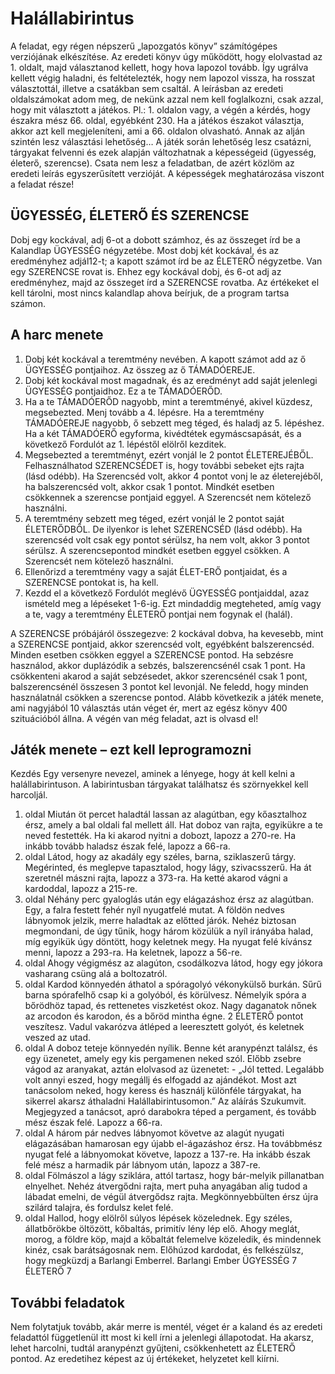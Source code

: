 # Halállabirintus

A feladat, egy régen népszerű „lapozgatós könyv” számítógépes verziójának elkészítése. Az eredeti könyv úgy működött, hogy elolvastad az 1. oldalt, majd választanod kellett, hogy hova lapozol tovább. Így ugrálva kellett végig haladni, és feltételezték, hogy nem lapozol vissza, ha rosszat választottál, illetve a csatákban sem csaltál.
A leírásban az eredeti oldalszámokat adom meg, de nekünk azzal nem kell foglalkozni, csak azzal, hogy mit választott a játékos. Pl.: 1. oldalon vagy, a végén a kérdés, hogy északra mész 66. oldal, egyébként 230. Ha a játékos északot választja, akkor azt kell megjeleníteni, ami a 66. oldalon olvasható. Annak az alján szintén lesz választási lehetőség…
A játék során lehetőség lesz csatázni, tárgyakat felvenni és ezek alapján változhatnak a képességeid (ügyesség, életerő, szerencse). Csata nem lesz a feladatban, de azért közlöm az eredeti leírás egyszerűsített verzióját. A képességek meghatározása viszont a feladat része!

## ÜGYESSÉG, ÉLETERŐ ÉS SZERENCSE

Dobj egy kockával, adj 6-ot a dobott számhoz, és az összeget írd be a Kalandlap ÜGYESSÉG négyzetébe.
Most dobj két kockával, és az eredményhez adjál12-t; a kapott számot írd be az ÉLETERŐ négyzetbe.
Van egy SZERENCSE rovat is. Ehhez egy kockával dobj, és 6-ot adj az eredményhez, majd az összeget írd a SZERENCSE rovatba.
Az értékeket el kell tárolni, most nincs kalandlap ahova beírjuk, de a program tartsa számon.

## A harc menete

1. Dobj két kockával a teremtmény nevében. A kapott számot add az ő ÜGYESSÉG pontjaihoz. Az összeg az ő TÁMADÓEREJE.
2. Dobj két kockával most magadnak, és az eredményt add saját jelenlegi ÜGYESSÉG pontjaidhoz. Ez a te TÁMADÓERŐD.
3. Ha a te TÁMADÓERŐD nagyobb, mint a teremtményé, akivel küzdesz, megsebezted. Menj tovább a 4. lépésre. Ha a teremtmény TÁMADÓEREJE nagyobb, ő sebzett meg téged, és haladj az 5. lépéshez. Ha a két TÁMADÓERŐ egyforma, kivédtétek egymáscsapását, és a következő Fordulót az 1. lépéstől elölről kezditek.
4. Megsebezted a teremtményt, ezért vonjál le 2 pontot ÉLETEREJÉBŐL. Felhasználhatod SZERENCSÉDET is, hogy további sebeket ejts rajta (lásd odébb).
Ha Szerencséd volt, akkor 4 pontot vonj le az életerejéből, ha balszerencséd volt, akkor csak 1 pontot. Mindkét esetben csökkennek a szerencse pontjaid eggyel. A Szerencsét nem kötelező használni.
5. A teremtmény sebzett meg téged, ezért vonjál le 2 pontot saját ÉLETERŐDBŐL. De ilyenkor is lehet SZERENCSÉD (lásd odébb). Ha szerencséd volt csak egy pontot sérülsz, ha nem volt, akkor 3 pontot sérülsz. A szerencsepontod mindkét esetben eggyel csökken. A Szerencsét nem kötelező használni.
6. Ellenőrizd a teremtmény vagy a saját ÉLET-ERŐ pontjaidat, és a SZERENCSE pontokat is, ha kell.
7. Kezdd el a következő Fordulót meglévő ÜGYESSÉG pontjaiddal, azaz ismételd meg a lépéseket 1-6-ig. Ezt mindaddig megteheted, amíg vagy a te, vagy a teremtmény ÉLETERŐ pontjai nem fogynak el (halál).

A SZERENCSE próbájáról összegezve:  2 kockával dobva, ha kevesebb, mint a SZERENCSE pontjaid, akkor szerencséd volt, egyébként balszerencséd. Minden esetben csökken eggyel a SZERENCSE pontod. Ha sebzésre használod, akkor duplázódik a sebzés, balszerencsénél csak 1 pont. Ha csökkenteni akarod a saját sebzésedet, akkor szerencsénél csak 1 pont, balszerencsénél összesen 3 pontot kel levonjál. Ne feledd, hogy minden használatnál csökken a szerencse pontod.
Alább következik a játék menete, ami nagyjából 10 választás után véget ér, mert az egész könyv 400 szituációból állna. A végén van még feladat, azt is olvasd el!

## Játék menete – ezt kell leprogramozni

Kezdés
Egy versenyre nevezel, aminek a lényege, hogy át kell kelni a halállabirintuson. A labirintusban tárgyakat találhatsz és szörnyekkel kell harcoljál.
1. oldal
Miután öt percet haladtál lassan az alagútban, egy kőasztalhoz érsz, amely a bal oldali fal mellett áll. Hat doboz van rajta, egyikükre a te neved festették. Ha ki akarod nyitni a dobozt, lapozz a 270-re. Ha inkább tovább haladsz észak felé, lapozz a 66-ra.
56. oldal
Látod, hogy az akadály egy széles, barna, sziklaszerű tárgy. Megérinted, és meglepve tapasztalod, hogy lágy, szivacsszerű. Ha át szeretnél mászni rajta, lapozz a 373-ra. Ha ketté akarod vágni a kardoddal, lapozz a 215-re.
66. oldal
Néhány perc gyaloglás után egy elágazáshoz érsz az alagútban. Egy, a falra festett fehér nyíl nyugatfelé mutat. A földön nedves lábnyomok jelzik, merre haladtak az előtted járók. Nehéz biztosan megmondani, de úgy tűnik, hogy három közülük a nyíl irányába halad, míg egyikük úgy döntött, hogy keletnek megy. Ha nyugat felé kívánsz menni, lapozz a 293-ra. Ha keletnek, lapozz a 56-re.
137. oldal
Ahogy végigmész az alagúton, csodálkozva látod, hogy egy jókora vasharang csüng alá a boltozatról.
215. oldal
Kardod könnyedén áthatol a spóragolyó vékonykülső burkán. Sűrű barna spórafelhő csap ki a golyóból, és körülvesz. Némelyik spóra a bőrödhöz tapad, és rettenetes viszketést okoz. Nagy daganatok nőnek az arcodon és karodon, és a bőröd mintha égne. 2 ÉLETERŐ pontot veszítesz. Vadul vakarózva átléped a leeresztett golyót, és keletnek veszed az utad.
270. oldal
A doboz teteje könnyedén nyílik. Benne két aranypénzt találsz, és egy üzenetet, amely egy kis pergamenen neked szól. Előbb zsebre vágod az aranyakat, aztán elolvasod az üzenetet: - „Jól tetted. Legalább volt annyi eszed, hogy megállj és elfogadd az ajándékot. Most azt tanácsolom neked, hogy keress és használj különféle tárgyakat, ha sikerrel akarsz áthaladni Halállabirintusomon.” Az aláírás Szukumvit. Megjegyzed a tanácsot, apró darabokra téped a pergament, és tovább mész észak felé. Lapozz a 66-ra.
293. oldal
A három pár nedves lábnyomot követve az alagút nyugati elágazásában hamarosan egy újabb el-ágazáshoz érsz. Ha továbbmész nyugat felé a lábnyomokat követve, lapozz a 137-re. Ha inkább észak felé mész a harmadik pár lábnyom után, lapozz a 387-re.
373. oldal
Fölmászol a lágy sziklára, attól tartasz, hogy bár-melyik pillanatban elnyelhet. Nehéz átvergődni rajta, mert puha anyagában alig tudod a lábadat emelni, de végül átvergődsz rajta. Megkönnyebbülten érsz újra szilárd talajra, és fordulsz kelet felé.
387. oldal
Hallod, hogy elölről súlyos lépések közelednek. Egy széles, állatbőrökbe öltözött, kőbaltás, primitív lény lép elő. Ahogy meglát, morog, a földre köp, majd a kőbaltát felemelve közeledik, és mindennek kinéz, csak barátságosnak nem. Előhúzod kardodat, és felkészülsz, hogy megküzdj a Barlangi Emberrel.
Barlangi Ember ÜGYESSÉG 7 ÉLETERŐ 7

## További feladatok

Nem folytatjuk tovább, akár merre is mentél, véget ér a kaland és az eredeti feladattól függetlenül itt most ki kell írni a jelenlegi állapotodat. Ha akarsz, lehet harcolni, tudtál aranypénzt gyűjteni, csökkenhetett az ÉLETERŐ pontod. Az eredetihez képest az új értékeket, helyzetet kell kiírni.
